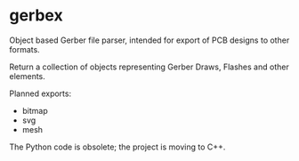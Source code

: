 # gerbex
Object based Gerber file parser, intended for export of PCB designs to other formats.

Return a collection of objects representing Gerber Draws, Flashes and other elements.

Planned exports:
- bitmap
- svg
- mesh

The Python code is obsolete; the project is moving to C++.
